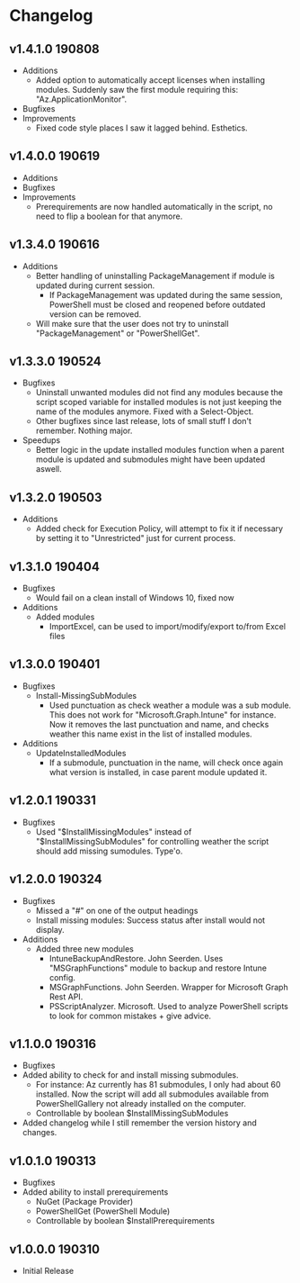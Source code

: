 # Changelog
## v1.4.1.0 190808
* Additions
	* Added option to automatically accept licenses when installing modules. Suddenly saw the first module requiring this: "Az.ApplicationMonitor".
* Bugfixes
* Improvements
	* Fixed code style places I saw it lagged behind. Esthetics.


## v1.4.0.0 190619
* Additions
* Bugfixes
* Improvements
	* Prerequirements are now handled automatically in the script, no need to flip a boolean for that anymore.


## v1.3.4.0 190616
* Additions
	* Better handling of uninstalling PackageManagement if module is updated during current session.
		* If PackageManagement was updated during the same session, PowerShell must be closed and reopened before outdated version can be removed.
	* Will make sure that the user does not try to uninstall "PackageManagement" or "PowerShellGet".


## v1.3.3.0 190524
* Bugfixes
	* Uninstall unwanted modules did not find any modules because the script scoped variable for installed modules is not just keeping the name of the modules anymore. Fixed with a Select-Object.
	* Other bugfixes since last release, lots of small stuff I don't remember. Nothing major.
* Speedups
	* Better logic in the update installed modules function when a parent module is updated and submodules might have been updated aswell.


## v1.3.2.0 190503
* Additions
	* Added check for Execution Policy, will attempt to fix it if necessary by setting it to "Unrestricted" just for current process.


## v1.3.1.0 190404
* Bugfixes
	* Would fail on a clean install of Windows 10, fixed now
* Additions
	* Added modules
		* ImportExcel, can be used to import/modify/export to/from Excel files


## v1.3.0.0 190401
* Bugfixes
	* Install-MissingSubModules
		* Used punctuation as check weather a module was a sub module. This does not work for "Microsoft.Graph.Intune" for instance. Now it removes the last punctuation and name, and checks weather this name exist in the list of installed modules.
* Additions
	* UpdateInstalledModules
		* If a submodule, punctuation in the name, will check once again what version is installed, in case parent module updated it.


## v1.2.0.1 190331
* Bugfixes
	* Used "$InstallMissingModules" instead of "$InstallMissingSubModules" for controlling weather the script should add missing sumodules. Type'o.


## v1.2.0.0 190324
* Bugfixes
	* Missed a "#" on one of the output headings
	* Install missing modules: Success status after install would not display.
* Additions
	* Added three new modules
		* IntuneBackupAndRestore. John Seerden. Uses "MSGraphFunctions" module to backup and restore Intune config.
		* MSGraphFunctions. John Seerden. Wrapper for Microsoft Graph Rest API.
		* PSScriptAnalyzer. Microsoft. Used to analyze PowerShell scripts to look for common mistakes + give advice.


## v1.1.0.0 190316
* Bugfixes
* Added ability to check for and install missing submodules.
	* For instance: Az currently has 81 submodules, I only had about 60 installed. Now the script will add all submodules available from PowerShellGallery not already installed on the computer.
	* Controllable by boolean $InstallMissingSubModules
* Added changelog while I still remember the version history and changes.


## v1.0.1.0 190313
* Bugfixes
* Added ability to install prerequirements
	* NuGet (Package Provider)
	* PowerShellGet (PowerShell Module)
	* Controllable by boolean $InstallPrerequirements


## v1.0.0.0 190310
* Initial Release
